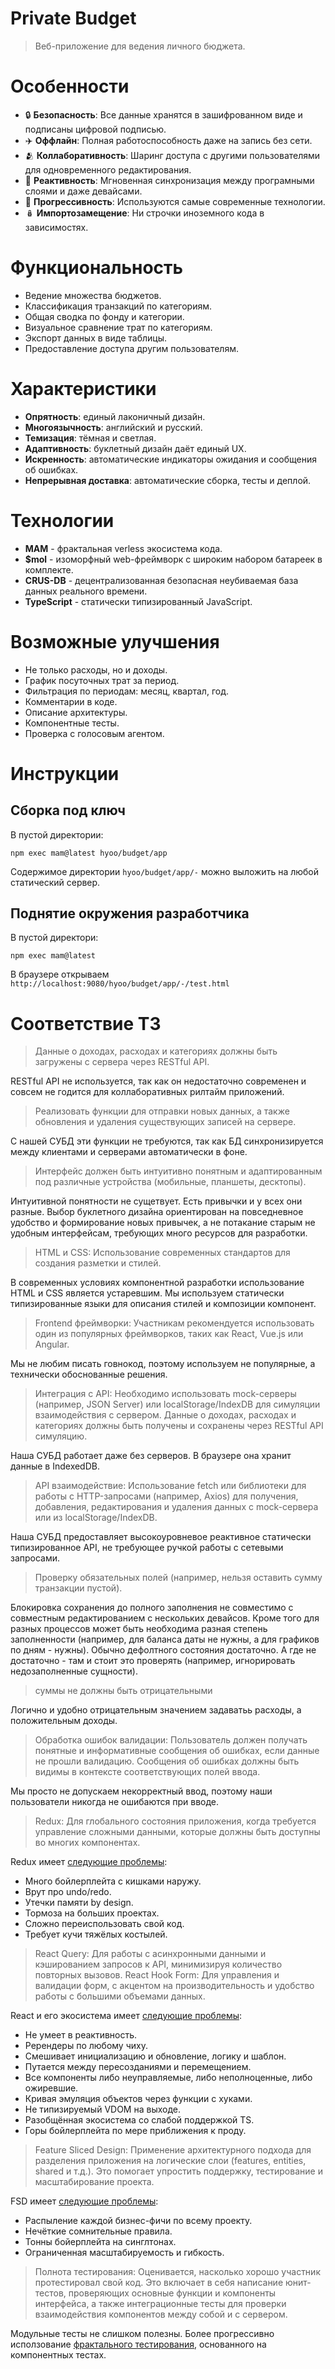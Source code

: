 # Private Budget

> Веб-приложение для ведения личного бюджета.

# Особенности

- 🔒 **Безопасность**: Все данные хранятся в зашифрованном виде и подписаны цифровой подписью.
- ✈️ **Оффлайн**: Полная работоспособность даже на запись без сети.
- 🫂 **Коллаборативность**: Шаринг доступа с другими пользователями для одновременного редактирования.
- 🚀 **Реактивность**: Мгновенная синхронизация между програмными слоями и даже девайсами.
- 🔬 **Прогрессивность**: Используются самые современные технологии.
- 🪆 **Импортозамещение**: Ни строчки иноземного кода в зависимостях.

# Функциональность

- Ведение множества бюджетов.
- Классификация транзакций по категориям.
- Общая сводка по фонду и категории.
- Визуальное сравнение трат по категориям.
- Экспорт данных в виде таблицы.
- Предоставление доступа другим пользователям.

# Характеристики

- **Опрятность**: единый лаконичный дизайн.
- **Многоязычность**: английский и русский.
- **Темизация**: тёмная и светлая.
- **Адаптивность**: буклетный дизайн даёт единый UX.
- **Искренность**: автоматические индикаторы ожидания и сообщения об ошибках.
- **Непрерывная доставка**: автоматические сборка, тесты и деплой.

# Технологии

- **MAM** - фрактальная verless экосистема кода.
- **$mol** - изоморфный web-фреймворк с широким набором батареек в комплекте.
- **CRUS-DB** - децентрализованная безопасная неубиваемая база данных реального времени.
- **TypeScript** - статически типизированный JavaScript.

# Возможные улучшения

- Не только расходы, но и доходы.
- График посуточных трат за период.
- Фильтрация по периодам: месяц, квартал, год.
- Комментарии в коде.
- Описание архитектуры.
- Компонентные тесты.
- Проверка с голосовым агентом.

# Инструкции

## Сборка под ключ

В пустой директории:

	npm exec mam@latest hyoo/budget/app

Содержимое директории `hyoo/budget/app/-` можно выложить на любой статический сервер.

## Поднятие окружения разработчика

В пустой директори:

	npm exec mam@latest

В браузере открываем `http://localhost:9080/hyoo/budget/app/-/test.html`

# Соответствие ТЗ

> Данные о доходах, расходах и категориях должны быть загружены с сервера через RESTful API.

RESTful API не используется, так как он недостаточно современен и совсем не годится для коллаборативных рилтайм приложений.

> Реализовать функции для отправки новых данных, а также обновления и удаления существующих записей на сервере.

С нашей СУБД эти функции не требуются, так как БД синхронизируется между клиентами и серверами автоматически в фоне.

> Интерфейс должен быть интуитивно понятным и адаптированным под различные устройства (мобильные, планшеты, десктопы).

Интуитивной понятности не сущетвует. Есть привычки и у всех они разные. Выбор буклетного дизайна ориентирован на повседневное удобство и формирование новых привычек, а не потакание старым не удобным интерфейсам, требующих много ресурсов для разработки.

> HTML и CSS: Использование современных стандартов для создания разметки и стилей.

В современных условиях компонентной разработки использование HTML и CSS является устаревшим. Мы используем статически типизированные языки для описания стилей и композиции компонент.

> Frontend фреймворки: Участникам рекомендуется использовать один из популярных фреймворков, таких как React, Vue.js или Angular.

Мы не любим писать говнокод, поэтому используем не популярные, а технически обоснованные решения.

> Интеграция с API: Необходимо использовать mock-серверы (например, JSON Server) или localStorage/IndexDB для симуляции взаимодействия с сервером. Данные о доходах, расходах и категориях должны быть получены и сохранены через RESTful API симуляцию.

Наша СУБД работает даже без серверов. В браузере она хранит данные в IndexedDB.

> API взаимодействие: Использование fetch или библиотеки для работы с HTTP-запросами (например, Axios) для получения, добавления, редактирования и удаления данных с mock-сервера или из localStorage/IndexDB.

Наша СУБД предоставляет высокоуровневое реактивное статически типизированное API, не требующее ручкой работы с сетевыми запросами.

> Проверку обязательных полей (например, нельзя оставить сумму транзакции пустой).

Блокировка сохранения до полного заполнения не совместимо с совместным редактированием с нескольких девайсов. Кроме того для разных процессов может быть необходима разная степень заполненности (например, для баланса даты не нужны, а для графиков по дням - нужны). Обычно дефолтного состояния достаточно. А где не достаточно - там и стоит это проверять (например, игнорировать недозаполненные сущности).

> суммы не должны быть отрицательными

Логично и удобно отрицательным значением задаватьь расходы, а положительным доходы.

> Обработка ошибок валидации: Пользователь должен получать понятные и информативные сообщения об ошибках, если данные не прошли валидацию. Сообщения об ошибках должны быть видимы в контексте соответствующих полей ввода.

Мы просто не допускаем некорректный ввод, поэтому наши пользователи никогда не ошибаются при вводе.

> Redux: Для глобального состояния приложения, когда требуется управление сложными данными, которые должны быть доступны во многих компонентах.

Redux имеет [следующие проблемы](https://youtu.be/FODOkNLJdiQ):

- Много бойлерплейта с кишками наружу.
- Врут про undo/redo.
- Утечки памяти by design.
- Тормоза на больших проектах.
- Сложно переиспользовать свой код.
- Требует кучи тяжёлых костылей.

> React Query: Для работы с асинхронными данными и кэшированием запросов к API, минимизируя количество повторных вызовов.	React Hook Form: Для управления и валидации форм, с акцентом на производительность и удобство работы с большими объемами данных.

React и его экосистема имеет [следующие проблемы](https://youtu.be/JRmKxTLdNo8):

- Не умеет в реактивность.
- Ререндеры по любому чиху.
- Смешивает инициализацию и обновление, логику и шаблон.
- Путается между пересозданиями и перемещением.
- Все компоненты либо неуправляемые, либо неполноценные, либо ожиревшие.
- Кривая эмуляция объектов через функции  с хуками.
- Не типизируемый VDOM на выходе.
- Разобщённая экосистема со слабой поддержкой TS.
- Горы бойлерплейта по мере приближения к проду.

> Feature Sliced Design: Применение архитектурного подхода для разделения приложения на логические слои (features, entities, shared и т.д.). Это помогает упростить поддержку, тестирование и масштабирование проекта.

FSD имеет [следующие проблемы](https://youtu.be/tNx05dfFHRU):

- Распыление каждой бизнес-фичи по всему проекту.
- Нечёткие сомнительные правила.
- Тонны бойерплейта на синглтонах.
- Ограниченная масштабируемость и гибкость.

> Полнота тестирования: Оценивается, насколько хорошо участник протестировал свой код. Это включает в себя написание юнит-тестов, проверяющих основные функции и компоненты интерфейса, а также интеграционные тесты для проверки взаимодействия компонентов между собой и с сервером.

Модульные тесты не слишком полезны. Более прогрессивно исползование [фрактального тестирования](https://page.hyoo.ru/#!=2jggfw_at1ily), основанного на компонентных тестах.

